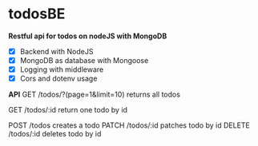 # todosBE
**Restful api for todos on nodeJS with MongoDB**

- [x] Backend with NodeJS
- [x] MongoDB as database with Mongoose
- [x] Logging with middleware
- [x] Cors and dotenv usage

**API**
GET /todos/?(page=1&limit=10) returns all todos

GET /todos/:id return one todo by id

POST /todos creates a todo
PATCH /todos/:id patches todo by id
DELETE /todos/:id deletes todo by id
